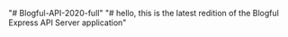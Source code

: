 "# Blogful-API-2020-full"
"# hello, this is the latest redition of the Blogful Express API Server application"